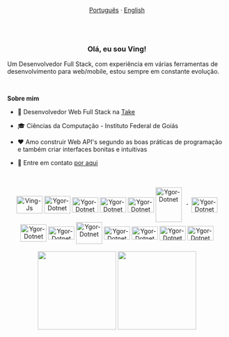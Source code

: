 <p align="center">
  <i class="flag flag-brazil"></i>
  <a href="/docs/readme_pt-BR.md">Português</a>
  ·
  <a href="/README.md">English</a>
</p>

<br/>
<br/>

<h3 align="center" >Olá, eu sou Ving!</h3>

<p>
  Um Desenvolvedor Full Stack, com experiência em várias ferramentas de desenvolvimento para web/mobile, estou sempre em constante evolução.
</p>

<br/>

**Sobre mim**

- 💼 Desenvolvedor Web Full Stack na [Take](https://www.take.net/)

- 🎓 Ciências da Computação - Instituto Federal de Goiás

- ❤️ Amo construir Web API's segundo as boas práticas de programação e também criar interfaces bonitas e intuitivas

- 💬 Entre em contato [por aqui](https://mail.google.com/mail/u/0/?fs=1&to=ving-developer@gmail.com) 

<br/>

<br/>

<div align="center">
  <span>
    <img align="center" alt="Ving-Js" height="40" width="60" src="https://cdn.jsdelivr.net/gh/devicons/devicon/icons/dot-net/dot-net-plain-wordmark.svg">
    <img align="center" alt="Ygor-Dotnet" height="40" width="60" src="https://cdn.jsdelivr.net/gh/devicons/devicon/icons/androidstudio/androidstudio-original.svg">
    <img align="center" alt="Ygor-Dotnet" height="35" width="60" src="https://cdn.jsdelivr.net/gh/devicons/devicon/icons/react/react-original.svg">
    <img align="center" alt="Ygor-Dotnet" height="35" width="60" src="https://cdn.jsdelivr.net/gh/devicons/devicon/icons/angularjs/angularjs-plain.svg">
    <img align="center" alt="Ygor-Dotnet" height="35" width="60" src="https://cdn.jsdelivr.net/gh/devicons/devicon/icons/yii/yii-plain.svg">
    <img align="center" alt="Ygor-Dotnet" height="80" width="60" src="https://cdn.jsdelivr.net/gh/devicons/devicon/icons/rails/rails-plain-wordmark.svg">
  </span>
  <strong>&nbsp;&nbsp;·&nbsp;</strong> 
  <span>
    <img align="center" alt="Ygor-Dotnet" height="35" width="60" src="https://cdn.jsdelivr.net/gh/devicons/devicon/icons/csharp/csharp-plain.svg">
    <img align="center" alt="Ygor-Dotnet" height="40" width="60" src="https://cdn.jsdelivr.net/gh/devicons/devicon/icons/java/java-original.svg">
    <img align="center" alt="Ygor-Dotnet" height="30" width="60" src="https://cdn.jsdelivr.net/gh/devicons/devicon/icons/kotlin/kotlin-original.svg">
    <img align="center" alt="Ygor-Dotnet" height="50" width="60" src="https://cdn.jsdelivr.net/gh/devicons/devicon/icons/php/php-plain.svg">
    <img align="center" alt="Ygor-Dotnet" height="30" width="60" src="https://cdn.jsdelivr.net/gh/devicons/devicon/icons/ruby/ruby-plain.svg">
    <img align="center" alt="Ygor-Dotnet" height="30" width="60" src="https://cdn.jsdelivr.net/gh/devicons/devicon/icons/javascript/javascript-plain.svg">
    <img align="center" alt="Ygor-Dotnet" height="33" width="60" src="https://cdn.jsdelivr.net/gh/devicons/devicon/icons/html5/html5-plain.svg">
    <img align="center" alt="Ygor-Dotnet" height="33" width="60" src="https://cdn.jsdelivr.net/gh/devicons/devicon/icons/css3/css3-plain.svg">
  </span>
<div align="center">
  
<br/>

<div>
  <img height="180em" src="https://github-readme-stats.vercel.app/api?username=ving-developer&show_icons=true&title_color=red&theme=algolia&include_all_commits=true&count_private=true&border_radius=20%"/>

  <img height="180em" src="https://github-readme-stats.vercel.app/api/top-langs/?username=ving-developer&title_color=red&layout=compact&langs_count=10&theme=algolia&border_radius=20%&card_width=400em"/>
</div>

<br/>
